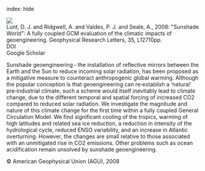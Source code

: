 index: hide

<div class="Citation">
    <div class="Citation-thumb CitationThumb-linked"  data-href="https://doi.org/10.1029/2008gl033674">
      <img src="https://static.claimspace.cloud/climate-study-static/refs/thumbs/7/Lunt_et_al_2008-thumb.png" />
    </div>

  <div class="Citation-body">
    <div class="Citation-text">Lunt, D. J. and Ridgwell, A. and Valdes, P. J. and Seale, A., 2008: "Sunshade World": A fully coupled GCM evaluation of the climatic impacts of geoengineering. <span class="Article-journal">Geophysical Research Letters, </span><span class="Article-volume">35, </span>L12710pp.</div>
    <div class="Citation-links">
      <div class="CitationLink" data-href="https://doi.org/10.1029/2008gl033674">
        <div class="CitationLink-icon CitationLink-Doi"></div>
        <div class="CitationLink-text">DOI</div>
      </div>
      <div class="CitationLink" data-href="https://scholar.google.com/scholar?q=10.1029/2008gl033674">
        <div class="CitationLink-icon CitationLink-Scholar"></div>
        <div class="CitationLink-text">Google Scholar</div>
      </div>
    </div>
  </div>
</div>

Sunshade geoengineering ‐ the installation of reflective mirrors between the Earth and the Sun to reduce incoming solar radiation, has been proposed as a mitigative measure to counteract anthropogenic global warming. Although the popular conception is that geoengineering can re‐establish a ‘natural’ pre‐industrial climate, such a scheme would itself inevitably lead to climate change, due to the different temporal and spatial forcing of increased CO2 compared to reduced solar radiation. We investigate the magnitude and nature of this climate change for the first time within a fully coupled General Circulation Model. We find significant cooling of the tropics, warming of high latitudes and related sea ice reduction, a reduction in intensity of the hydrological cycle, reduced ENSO variability, and an increase in Atlantic overturning. However, the changes are small relative to those associated with an unmitigated rise in CO2 emissions. Other problems such as ocean acidification remain unsolved by sunshade geoengineering.

<div class="Citation-copy">
&copy; American Geophysical Union (AGU), 2008
</div>